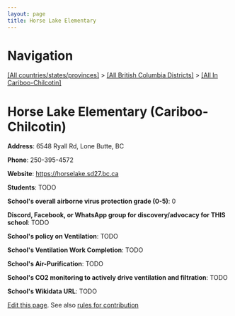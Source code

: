 ```yaml
---
layout: page
title: Horse Lake Elementary
---
```

# Navigation

[[All countries/states/provinces]](../../..) > [[All British Columbia Districts]](../..) > [[All In Cariboo-Chilcotin]](..)

# Horse Lake Elementary (Cariboo-Chilcotin)

**Address**: 6548 Ryall Rd, Lone Butte, BC

**Phone**: 250-395-4572

**Website**: <https://horselake.sd27.bc.ca>

**Students**: TODO

**School's overall airborne virus protection grade (0-5)**: 0

**Discord, Facebook, or WhatsApp group for discovery/advocacy for THIS school**: TODO

**School's policy on Ventilation**: TODO

**School's Ventilation Work Completion**: TODO

**School's Air-Purification**: TODO

**School's CO2 monitoring to actively drive ventilation and filtration**: TODO

**School's Wikidata URL**: TODO


[Edit this page](https://github.com/ventilate-schools/BC/edit/main/./Cariboo-Chilcotin/Horse_Lake_Elementary.md). See also [rules for contribution](../../../contribution-rules/)